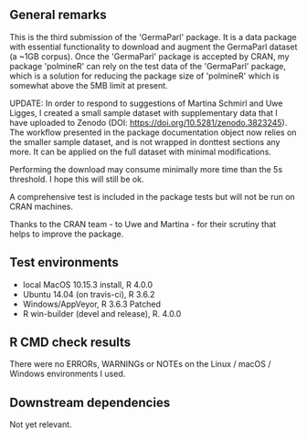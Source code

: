 ## General remarks

This is the third submission of the 'GermaParl' package. It is a data package with essential functionality to download and augment the GermaParl dataset (a ~1GB corpus). Once the 'GermaParl' package is accepted by CRAN, my package 'polmineR' can rely on the test data of the 'GermaParl' package, which is a solution for reducing the package size of 'polmineR' which is  somewhat above the 5MB limit at present.

UPDATE: In order to respond to suggestions of Martina Schmirl and Uwe Ligges, I created a small sample dataset with supplementary data that I have uploaded to Zenodo (DOI: https://doi.org/10.5281/zenodo.3823245). The workflow presented in the package documentation object now relies on the smaller sample dataset, and is not wrapped in donttest sections any more. It can be applied on the full dataset with minimal modifications.

Performing the download may consume minimally more time than the 5s threshold. I hope this will still be ok.

A comprehensive test is included in the package tests but will not be run on CRAN machines.

Thanks to the CRAN team - to Uwe and Martina - for their scrutiny that helps to improve the package.


## Test environments

* local MacOS 10.15.3 install, R 4.0.0
* Ubuntu 14.04 (on travis-ci), R 3.6.2
* Windows/AppVeyor, R 3.6.3 Patched
* R win-builder (devel and release), R. 4.0.0


## R CMD check results

There were no ERRORs, WARNINGs or NOTEs on the Linux / macOS / Windows environments I used. 


## Downstream dependencies

Not yet relevant.
